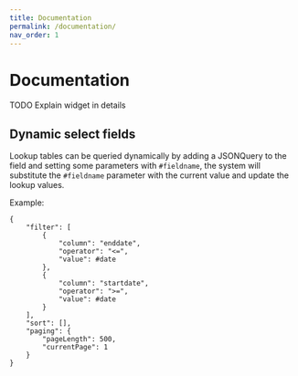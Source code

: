 ```yaml
---
title: Documentation
permalink: /documentation/
nav_order: 1
---
```


# Documentation
TODO Explain widget in details

## Dynamic select fields
Lookup tables can be queried dynamically by adding a JSONQuery to the field
and setting some parameters with `#fieldname`, the system will substitute the `#fieldname` parameter
with the current value and update the lookup values.

Example:
```
{
    "filter": [
        {
            "column": "enddate",
            "operator": "<=",
            "value": #date
        },
        {
            "column": "startdate",
            "operator": ">=",
            "value": #date
        }
    ],
    "sort": [],
    "paging": {
        "pageLength": 500,
        "currentPage": 1
    }
}
```